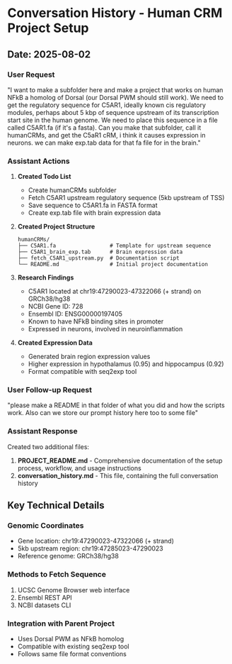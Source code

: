 # Conversation History - Human CRM Project Setup

## Date: 2025-08-02

### User Request
"I want to make a subfolder here and make a project that works on human NFkB a homolog of Dorsal (our Dorsal PWM should still work). We need to get the regulatory sequence for C5AR1, ideally known cis regulatory modules, perhaps about 5 kbp of sequence upstream of its transcription start site in the human genome. We need to place this sequence in a file called C5AR1.fa (if it's a fasta). Can you make that subfolder, call it humanCRMs, and get the C5aR1 cRM, i think it causes expression in neurons. we can make exp.tab data for that fa file for in the brain."

### Assistant Actions

1. **Created Todo List**
   - Create humanCRMs subfolder
   - Fetch C5AR1 upstream regulatory sequence (5kb upstream of TSS)
   - Save sequence to C5AR1.fa in FASTA format
   - Create exp.tab file with brain expression data

2. **Created Project Structure**
   ```
   humanCRMs/
   ├── C5AR1.fa                 # Template for upstream sequence
   ├── C5AR1_brain_exp.tab      # Brain expression data
   ├── fetch_C5AR1_upstream.py  # Documentation script
   └── README.md                # Initial project documentation
   ```

3. **Research Findings**
   - C5AR1 located at chr19:47290023-47322066 (+ strand) on GRCh38/hg38
   - NCBI Gene ID: 728
   - Ensembl ID: ENSG00000197405
   - Known to have NFkB binding sites in promoter
   - Expressed in neurons, involved in neuroinflammation

4. **Created Expression Data**
   - Generated brain region expression values
   - Higher expression in hypothalamus (0.95) and hippocampus (0.92)
   - Format compatible with seq2exp tool

### User Follow-up Request
"please make a README in that folder of what you did and how the scripts work. Also can we store our prompt history here too to some file"

### Assistant Response
Created two additional files:
1. **PROJECT_README.md** - Comprehensive documentation of the setup process, workflow, and usage instructions
2. **conversation_history.md** - This file, containing the full conversation history

## Key Technical Details

### Genomic Coordinates
- Gene location: chr19:47290023-47322066 (+ strand)
- 5kb upstream region: chr19:47285023-47290023
- Reference genome: GRCh38/hg38

### Methods to Fetch Sequence
1. UCSC Genome Browser web interface
2. Ensembl REST API
3. NCBI datasets CLI

### Integration with Parent Project
- Uses Dorsal PWM as NFkB homolog
- Compatible with existing seq2exp tool
- Follows same file format conventions